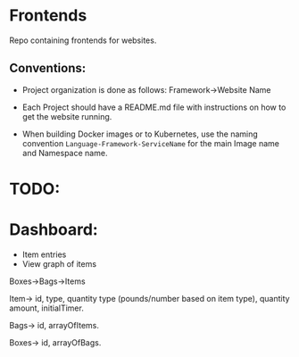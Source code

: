 # Frontends
Repo containing frontends for websites.

## Conventions:
* Project organization is done as follows: Framework->Website Name

* Each Project should have a README.md file with instructions on how to get the website running.

* When building Docker images or to Kubernetes, use the naming convention `Language-Framework-ServiceName` for the main Image name and Namespace name.

# TODO:
# Dashboard:
- Item entries
- View graph of items

Boxes->Bags->Items

Item-> id, type, quantity type (pounds/number based on item type), quantity amount, initialTimer.

Bags-> id, arrayOfItems.

Boxes-> id, arrayOfBags.